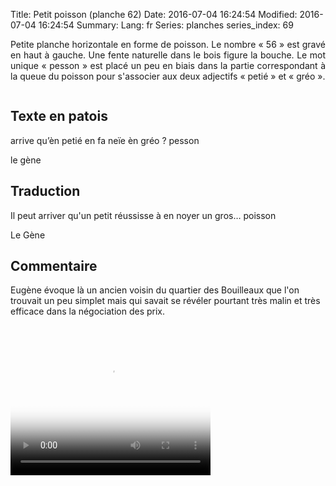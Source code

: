 Title: Petit poisson (planche 62)
Date: 2016-07-04 16:24:54
Modified: 2016-07-04 16:24:54
Summary: 
Lang: fr
Series: planches
series_index: 69

<p style="text-align:justify;">Petite planche horizontale en forme de
poisson. Le nombre « 56 » est gravé en haut à gauche. Une fente
naturelle dans le bois figure la bouche. Le mot unique « pesson » est
placé un peu en biais dans la partie correspondant à la queue du
poisson pour s'associer aux deux adjectifs « petié » et « gréo ».</p>

<figure class="image-block" style="float: center;">
  <img alt="" src="{static}/images/planche_62.png">
  <figcaption style="max-width: 700px"></figcaption>
</figure>


## Texte en patois

arrive qu’èn petié en fa neïe èn gréo ?  pesson

le gène

## Traduction

Il peut arriver qu'un petit réussisse à en noyer un gros…  poisson

Le Gène

## Commentaire

Eugène évoque là un ancien voisin du quartier des Bouilleaux que l'on
trouvait un peu simplet mais qui savait se révéler pourtant très malin
et très efficace dans la négociation des prix.

<video width="320" height="240" controls
  poster="{static}/images/thumbnails/video_62.jpg">
  <source src="https://d1njpgd0ygatdn.cloudfront.net/video_62.mp4" type="video/mp4">
</video>

